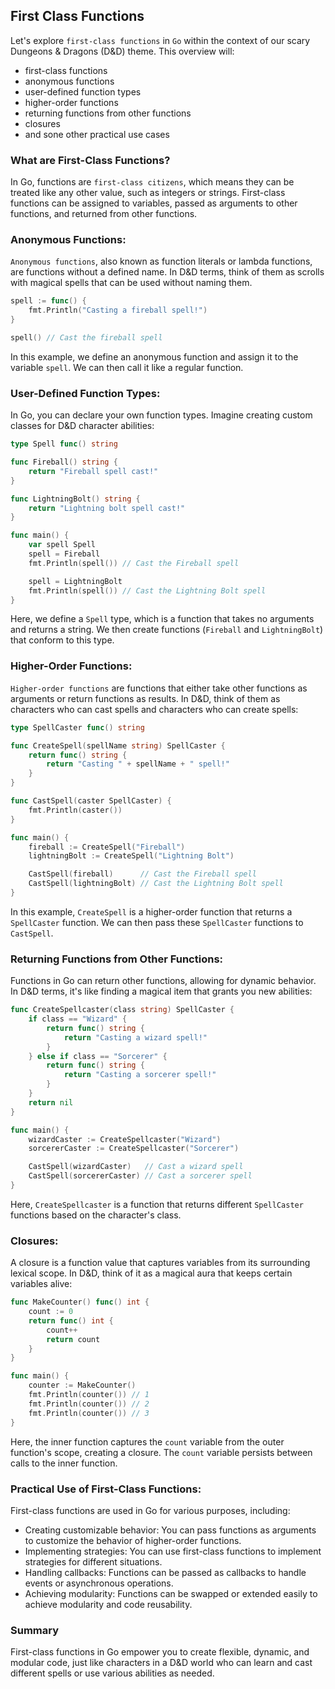 ## First Class Functions

Let's explore `first-class functions` in `Go` within the context of our scary Dungeons & Dragons (D&D) theme. This overview will: 
- first-class functions
- anonymous functions
- user-defined function types
- higher-order functions
- returning functions from other functions
- closures
- and sone other practical use cases

### What are First-Class Functions?

In Go, functions are `first-class citizens`, which means they can be treated like any other value, such as integers or strings. First-class functions can be assigned to variables, passed as arguments to other functions, and returned from other functions.

### Anonymous Functions:

`Anonymous functions`, also known as function literals or lambda functions, are functions without a defined name. In D&D terms, think of them as scrolls with magical spells that can be used without naming them.

```go
spell := func() {
    fmt.Println("Casting a fireball spell!")
}

spell() // Cast the fireball spell
```

In this example, we define an anonymous function and assign it to the variable `spell`. We can then call it like a regular function.

### User-Defined Function Types:

In Go, you can declare your own function types. Imagine creating custom classes for D&D character abilities:

```go
type Spell func() string

func Fireball() string {
    return "Fireball spell cast!"
}

func LightningBolt() string {
    return "Lightning bolt spell cast!"
}

func main() {
    var spell Spell
    spell = Fireball
    fmt.Println(spell()) // Cast the Fireball spell

    spell = LightningBolt
    fmt.Println(spell()) // Cast the Lightning Bolt spell
}
```

Here, we define a `Spell` type, which is a function that takes no arguments and returns a string. We then create functions (`Fireball` and `LightningBolt`) that conform to this type.

### Higher-Order Functions:

`Higher-order functions` are functions that either take other functions as arguments or return functions as results. In D&D, think of them as characters who can cast spells and characters who can create spells:

```go
type SpellCaster func() string

func CreateSpell(spellName string) SpellCaster {
    return func() string {
        return "Casting " + spellName + " spell!"
    }
}

func CastSpell(caster SpellCaster) {
    fmt.Println(caster())
}

func main() {
    fireball := CreateSpell("Fireball")
    lightningBolt := CreateSpell("Lightning Bolt")

    CastSpell(fireball)      // Cast the Fireball spell
    CastSpell(lightningBolt) // Cast the Lightning Bolt spell
}
```

In this example, `CreateSpell` is a higher-order function that returns a `SpellCaster` function. We can then pass these `SpellCaster` functions to `CastSpell`.

### Returning Functions from Other Functions:

Functions in Go can return other functions, allowing for dynamic behavior. In D&D terms, it's like finding a magical item that grants you new abilities:

```go
func CreateSpellcaster(class string) SpellCaster {
    if class == "Wizard" {
        return func() string {
            return "Casting a wizard spell!"
        }
    } else if class == "Sorcerer" {
        return func() string {
            return "Casting a sorcerer spell!"
        }
    }
    return nil
}

func main() {
    wizardCaster := CreateSpellcaster("Wizard")
    sorcererCaster := CreateSpellcaster("Sorcerer")

    CastSpell(wizardCaster)   // Cast a wizard spell
    CastSpell(sorcererCaster) // Cast a sorcerer spell
}
```

Here, `CreateSpellcaster` is a function that returns different `SpellCaster` functions based on the character's class.

### Closures:

A closure is a function value that captures variables from its surrounding lexical scope. In D&D, think of it as a magical aura that keeps certain variables alive:

```go
func MakeCounter() func() int {
    count := 0
    return func() int {
        count++
        return count
    }
}

func main() {
    counter := MakeCounter()
    fmt.Println(counter()) // 1
    fmt.Println(counter()) // 2
    fmt.Println(counter()) // 3
}
```

Here, the inner function captures the `count` variable from the outer function's scope, creating a closure. The `count` variable persists between calls to the inner function.

### Practical Use of First-Class Functions:

First-class functions are used in Go for various purposes, including:

- Creating customizable behavior: You can pass functions as arguments to customize the behavior of higher-order functions.
- Implementing strategies: You can use first-class functions to implement strategies for different situations.
- Handling callbacks: Functions can be passed as callbacks to handle events or asynchronous operations.
- Achieving modularity: Functions can be swapped or extended easily to achieve modularity and code reusability.


### Summary

First-class functions in Go empower you to create flexible, dynamic, and modular code, just like characters in a D&D world who can learn and cast different spells or use various abilities as needed.